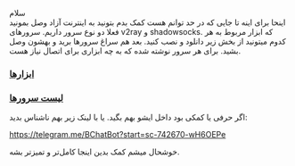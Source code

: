 سلام
<br>
اینحا برای اینه تا جایی که در حد توانم هست کمک بدم بتونید به اینترنت آزاد وصل بمونید
<br>
فعلا دو نوع سرور داریم. سرورهای v2ray و shadowsocks. که ابزار مربوط به هر کدوم میتونید از بخش زیر دانلود و نصب کنید. بعد هم سراغ سرورها برید و بهشون وصل بشید. برای هر سرور نوشته شده که به چه ابزاری برای اتصال نیاز هست.
<br>
### [ابزارها](Tools.md)

### [لیست سرورها](config.md)

اگر حرفی یا کمکی بود داخل ایشو بهم بگید. یا با لینک زیر بهم ناشناس بدید: <div>
https://telegram.me/BChatBot?start=sc-742670-wH6OEPe
<div>
 
 خوشحال میشم کمک بدین اینجا کامل‌تر و تمیزتر بشه.
